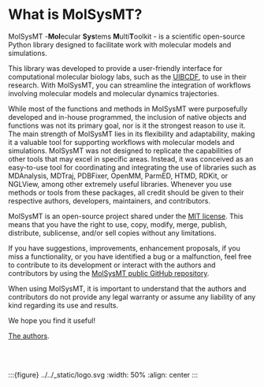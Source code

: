 # What is MolSysMT?

MolSysMT -**Mol**ecular **Sys**tems **M**ulti**T**oolkit - is a scientific
open-source Python library designed to facilitate work with molecular models
and simulations.

This library was developed to provide a user-friendly interface for
computational molecular biology labs, such as the
[UIBCDF](https://www.uibcdf.org/), to use in their research. With MolSysMT, you
can streamline the integration of workflows involving molecular models and
molecular dynamics trajectories.

While most of the functions and methods in MolSysMT were purposefully developed
and in-house programmed, the inclusion of native objects and functions was not its
primary goal, nor is it the strongest reason to use it. The main strength of
MolSysMT lies in its flexibility and adaptability, making it a valuable tool
for supporting workflows with molecular models and simulations. MolSysMT was
not designed to replicate the capabilities of other tools that may excel in
specific areas. Instead, it was conceived as an easy-to-use tool for
coordinating and integrating the use of libraries such as MDAnalysis, MDTraj,
PDBFixer, OpenMM, ParmED, HTMD, RDKit, or NGLView, among other extremely useful
libraries. Whenever you use methods or tools from these packages, all credit
should be given to their respective authors, developers, maintainers, and
contributors.

MolSysMT is an open-source project shared under the [MIT license](https://github.com/uibcdf/molsysmt/blob/main/LICENSE). This means
that you have the right to use, copy, modify, merge, publish, distribute,
sublicense, and/or sell copies without any limitations.

If you have suggestions, improvements, enhancement proposals, if you miss a
functionality, or you have identified a bug or a malfunction, feel free to
contribute to its development or interact with the authors and contributors by
using the [MolSysMT public GitHub repository](https://github.com/uibcdf/molsysmt).

When using MolSysMT, it is important to understand that the authors and
contributors do not provide any legal warranty or assume any liability of any
kind regarding its use and results.

We hope you find it useful!

[The authors](who.md).

<br/>

<br/>

:::{figure} ../../_static/logo.svg
:width: 50%
:align: center
:::

<br/>

<br/>

